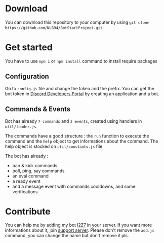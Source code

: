 # Download

You can download this repository to your computer by using `git clone https://github.com/NLB94/BotStartProject.git`.

# Get started 

You have to use `npm i` or `npm install` command to install require packages

## Configuration

Go to `config.js` file and change the token and the prefix.
You can get the bot token in [Discord Developers Portal](https://discord.com/developers/applications) by creating an application and a bot.

## Commands & Events

Bot has already `7 commands` and `2 events`, created using handlers in `util/loader.js`.

The commands have a good structure : the ``run`` function to execute the command and the ``help`` object to get informations about the command.
The help object is stocked on `util/constants.js` file

The bot has already : 
- ban & kick commands
- poll, ping, say commands
- an eval command
- a ready event
- and a message event with commands cooldowns, and some verifications

# Contribute
You can help me by adding my bot [I2Z7](https://discord.com/oauth2/authorize?client_id=735824367698837555&permissions=2146958847&response_type=code&scope=identify%20applications.commands%20bot%20guilds%20guilds.join) in your server. If you want more informations about it, join [support server](https://discord.gg/92ffufA).
Please don't remove the `add.js` command, you can change the name but don't remove it pls.